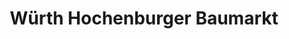 ---
title: "Würth Hochenburger Baumarkt"
url: /sankt-johann-im-pongau/wuerth-hochenburger-baumarkt/
shop: Eisenwaren
---